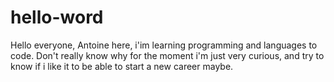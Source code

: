 # hello-word

Hello everyone,
Antoine here, i'im learning programming and languages to code. Don't really know why for the moment i'm just very curious, and try to know if i like it to be able to start a new career maybe.
